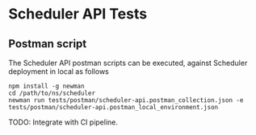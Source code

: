# Scheduler API Tests

## Postman script
The Scheduler API postman scripts can be executed, against Scheduler deployment in local as follows

```shell
npm install -g newman
cd /path/to/ns/scheduler
newman run tests/postman/scheduler-api.postman_collection.json -e tests/postman/scheduler-api.postman_local_environment.json
```


TODO: Integrate with CI pipeline.
